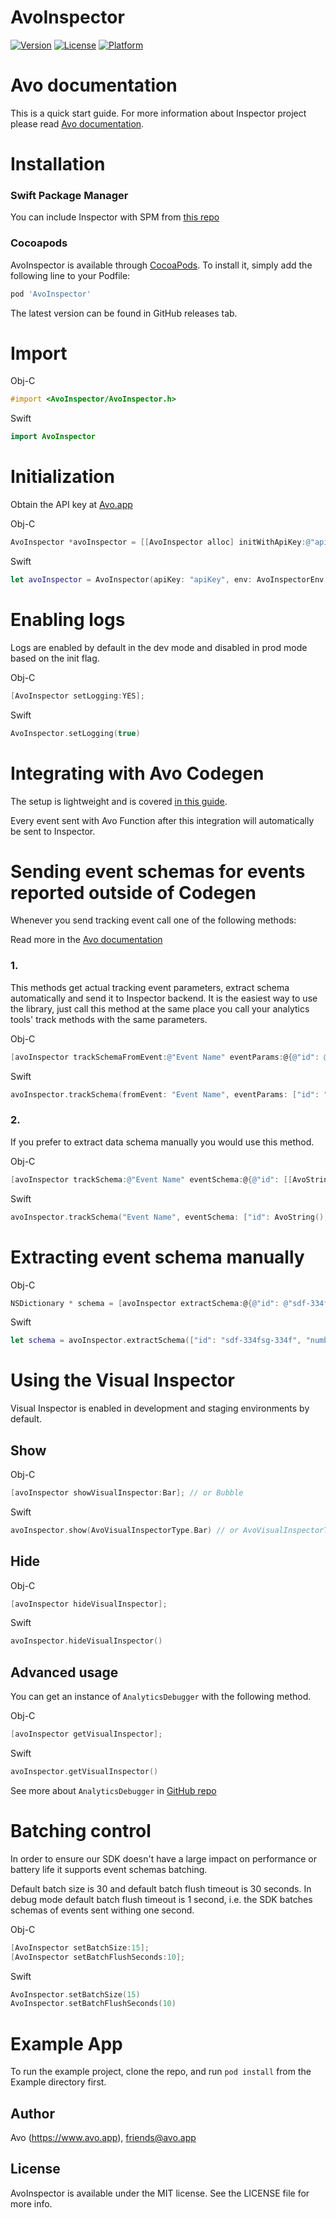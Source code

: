 # AvoInspector

[![Version](https://img.shields.io/cocoapods/v/AvoInspector.svg?style=flat)](https://cocoapods.org/pods/AvoInspector)
[![License](https://img.shields.io/cocoapods/l/AvoInspector.svg?style=flat)](https://cocoapods.org/pods/AvoInspector)
[![Platform](https://img.shields.io/cocoapods/p/AvoInspector.svg?style=flat)](https://cocoapods.org/pods/AvoInspector)

# Avo documentation

This is a quick start guide. 
For more information about Inspector project please read [Avo documentation](https://www.avo.app/docs/implementation/inspector/sdk/ios).

# Installation

### Swift Package Manager

You can include Inspector with SPM from [this repo](https://github.com/avohq/ios-avo-inspector-spm)

### Cocoapods

AvoInspector is available through [CocoaPods](https://cocoapods.org). To install
it, simply add the following line to your Podfile:

```ruby
pod 'AvoInspector'
```

The latest version can be found in GitHub releases tab.

# Import

Obj-C
```objectivec
#import <AvoInspector/AvoInspector.h>
```
Swift
```swift
import AvoInspector
```

# Initialization

Obtain the API key at [Avo.app](https://www.avo.app/welcome) 


Obj-C
```objectivec
AvoInspector *avoInspector = [[AvoInspector alloc] initWithApiKey:@"apiKey" env: AvoInspectorEnvDev];
```       
Swift
```swift
let avoInspector = AvoInspector(apiKey: "apiKey", env: AvoInspectorEnv.dev)
```
# Enabling logs

Logs are enabled by default in the dev mode and disabled in prod mode based on the init flag.

Obj-C
```objectivec
[AvoInspector setLogging:YES];
```

Swift
```swift
AvoInspector.setLogging(true)
```

# Integrating with Avo Codegen

The setup is lightweight and is covered [in this guide](https://www.avo.app/docs/implementation/start-using-inspector-with-avo-functions).

Every event sent with Avo Function after this integration will automatically be sent to Inspector.

# Sending event schemas for events reported outside of Codegen

Whenever you send tracking event call one of the following methods:

Read more in the [Avo documentation](https://www.avo.app/docs/implementation/devs-101#inspecting-events)

### 1.

This methods get actual tracking event parameters, extract schema automatically and send it to Inspector backend.
It is the easiest way to use the library, just call this method at the same place you call your analytics tools' track methods with the same parameters.

Obj-C
```objectivec
[avoInspector trackSchemaFromEvent:@"Event Name" eventParams:@{@"id": @"sdf-334fsg-334f", @"number": @41}];
```

Swift
```swift
avoInspector.trackSchema(fromEvent: "Event Name", eventParams: ["id": "sdf-334fsg-334f", "number": 41])
```
### 2.

If you prefer to extract data schema manually you would use this method.

Obj-C
```objectivec
[avoInspector trackSchema:@"Event Name" eventSchema:@{@"id": [[AvoString alloc] init], @"number": [[AvoInt alloc] init]}];
```

Swift
```swift
avoInspector.trackSchema("Event Name", eventSchema: ["id": AvoString(), "number": AvoInt()])
```
# Extracting event schema manually

Obj-C
```objectivec
NSDictionary * schema = [avoInspector extractSchema:@{@"id": @"sdf-334fsg-334f", @"number": @41}];
```

Swift
```swift
let schema = avoInspector.extractSchema(["id": "sdf-334fsg-334f", "number": 41])
```

# Using the Visual Inspector

Visual Inspector is enabled in development and staging environments by default.

## Show

Obj-C
```objectivec
[avoInspector showVisualInspector:Bar]; // or Bubble
```

Swift
```swift
avoInspector.show(AvoVisualInspectorType.Bar) // or AvoVisualInspectorType.Bubble
```

## Hide

Obj-C
```objectivec
[avoInspector hideVisualInspector];
```

Swift
```swift
avoInspector.hideVisualInspector()
```

## Advanced usage

You can get an instance of `AnalyticsDebugger` with the following method. 

Obj-C
```objectivec
[avoInspector getVisualInspector];
```

Swift
```swift
avoInspector.getVisualInspector()
```

See more about `AnalyticsDebugger` in [GitHub repo](https://github.com/avohq/ios-analytics-debugger)

# Batching control

In order to ensure our SDK doesn't have a large impact on performance or battery life it supports event schemas batching.

Default batch size is 30 and default batch flush timeout is 30 seconds.
In debug mode default batch flush timeout is 1 second, i.e. the SDK batches schemas of events sent withing one second.

Obj-C
```objectivec
[AvoInspector setBatchSize:15];
[AvoInspector setBatchFlushSeconds:10];
```

Swift
```swift
AvoInspector.setBatchSize(15)
AvoInspector.setBatchFlushSeconds(10)
```
    
# Example App

To run the example project, clone the repo, and run `pod install` from the Example directory first.


## Author

Avo (https://www.avo.app), friends@avo.app

## License

AvoInspector is available under the MIT license. See the LICENSE file for more info.

